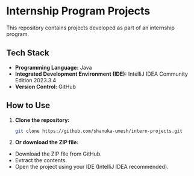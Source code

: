 # Internship Program Projects  

This repository contains projects developed as part of an internship program.  

## Tech Stack  
- **Programming Language:** Java  
- **Integrated Development Environment (IDE):** IntelliJ IDEA Community Edition 2023.3.4  
- **Version Control:** GitHub  

## How to Use  
1. **Clone the repository:**  
   ```bash
   git clone https://github.com/shanuka-umesh/intern-projects.git

  2. **Or download the ZIP file:**
   - Download the ZIP file from GitHub.
   - Extract the contents.
   - Open the project using your IDE (IntelliJ IDEA recommended).

